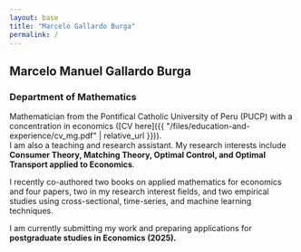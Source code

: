 ```yaml
---
layout: base
title: "Marcelo Gallardo Burga"
permalink: /
---
```


## Marcelo Manuel Gallardo Burga
### Department of Mathematics

Mathematician from the Pontifical Catholic University of Peru (PUCP) with a concentration in economics ([CV here]({{ "/files/education-and-experience/cv_mg.pdf" | relative_url }})).  
I am also a teaching and research assistant. My research interests include **Consumer Theory, Matching Theory, Optimal Control, and Optimal Transport applied to Economics**.

I recently co-authored two books on applied mathematics for economics and four papers, two in my research interest fields, and two empirical studies using cross-sectional, time-series, and machine learning techniques.

I am currently submitting my work and preparing applications for **postgraduate studies in Economics (2025).**


